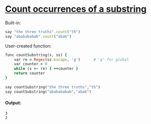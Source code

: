[1]: http://rosettacode.org/wiki/Count_occurrences_of_a_substring

# [Count occurrences of a substring][1]

Built-in:

```ruby
say "the three truths".count("th")
say "ababababab".count("abab")
```


User-created function:

```ruby
func countSubstring(s, ss) {
    var re = Regex(ss.escape, 'g')      # 'g' for global
    var counter = 0
    while (s =~ re) { ++counter }
    return counter
}
 
say countSubstring("the three truths","th")
say countSubstring("ababababab","abab")
```

#### Output:
```
3
2
```
